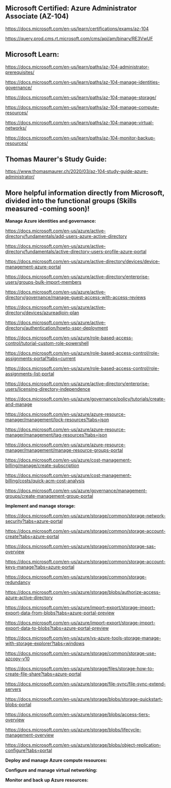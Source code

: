 Microsoft Certified: Azure Administrator Associate (AZ-104)
-------------------
https://docs.microsoft.com/en-us/learn/certifications/exams/az-104

https://query.prod.cms.rt.microsoft.com/cms/api/am/binary/RE3VwUF

Microsoft Learn:
-------------------
https://docs.microsoft.com/en-us/learn/paths/az-104-administrator-prerequisites/

https://docs.microsoft.com/en-us/learn/paths/az-104-manage-identities-governance/

https://docs.microsoft.com/en-us/learn/paths/az-104-manage-storage/

https://docs.microsoft.com/en-us/learn/paths/az-104-manage-compute-resources/

https://docs.microsoft.com/en-us/learn/paths/az-104-manage-virtual-networks/

https://docs.microsoft.com/en-us/learn/paths/az-104-monitor-backup-resources/

Thomas Maurer's Study Guide:  
-------------------
https://www.thomasmaurer.ch/2020/03/az-104-study-guide-azure-administrator/

More helpful information directly from Microsoft, divided into the functional groups (Skills measured -coming soon)!
-------------------

**Manage Azure identities and governance:**

https://docs.microsoft.com/en-us/azure/active-directory/fundamentals/add-users-azure-active-directory

https://docs.microsoft.com/en-us/azure/active-directory/fundamentals/active-directory-users-profile-azure-portal

https://docs.microsoft.com/en-us/azure/active-directory/devices/device-management-azure-portal

https://docs.microsoft.com/en-us/azure/active-directory/enterprise-users/groups-bulk-import-members

https://docs.microsoft.com/en-us/azure/active-directory/governance/manage-guest-access-with-access-reviews

https://docs.microsoft.com/en-us/azure/active-directory/devices/azureadjoin-plan

https://docs.microsoft.com/en-us/azure/active-directory/authentication/howto-sspr-deployment

https://docs.microsoft.com/en-us/azure/role-based-access-control/tutorial-custom-role-powershell

https://docs.microsoft.com/en-us/azure/role-based-access-control/role-assignments-portal?tabs=current

https://docs.microsoft.com/en-us/azure/role-based-access-control/role-assignments-list-portal

https://docs.microsoft.com/en-us/azure/active-directory/enterprise-users/licensing-directory-independence

https://docs.microsoft.com/en-us/azure/governance/policy/tutorials/create-and-manage

https://docs.microsoft.com/en-us/azure/azure-resource-manager/management/lock-resources?tabs=json

https://docs.microsoft.com/en-us/azure/azure-resource-manager/management/tag-resources?tabs=json

https://docs.microsoft.com/en-us/azure/azure-resource-manager/management/manage-resource-groups-portal

https://docs.microsoft.com/en-us/azure/cost-management-billing/manage/create-subscription

https://docs.microsoft.com/en-us/azure/cost-management-billing/costs/quick-acm-cost-analysis

https://docs.microsoft.com/en-us/azure/governance/management-groups/create-management-group-portal

**Implement and manage storage:**

https://docs.microsoft.com/en-us/azure/storage/common/storage-network-security?tabs=azure-portal

https://docs.microsoft.com/en-us/azure/storage/common/storage-account-create?tabs=azure-portal

https://docs.microsoft.com/en-us/azure/storage/common/storage-sas-overview

https://docs.microsoft.com/en-us/azure/storage/common/storage-account-keys-manage?tabs=azure-portal

https://docs.microsoft.com/en-us/azure/storage/common/storage-redundancy

https://docs.microsoft.com/en-us/azure/storage/blobs/authorize-access-azure-active-directory

https://docs.microsoft.com/en-us/azure/import-export/storage-import-export-data-from-blobs?tabs=azure-portal-preview

https://docs.microsoft.com/en-us/azure/import-export/storage-import-export-data-to-blobs?tabs=azure-portal-preview

https://docs.microsoft.com/en-us/azure/vs-azure-tools-storage-manage-with-storage-explorer?tabs=windows

https://docs.microsoft.com/en-us/azure/storage/common/storage-use-azcopy-v10

https://docs.microsoft.com/en-us/azure/storage/files/storage-how-to-create-file-share?tabs=azure-portal

https://docs.microsoft.com/en-us/azure/storage/file-sync/file-sync-extend-servers

https://docs.microsoft.com/en-us/azure/storage/blobs/storage-quickstart-blobs-portal

https://docs.microsoft.com/en-us/azure/storage/blobs/access-tiers-overview

https://docs.microsoft.com/en-us/azure/storage/blobs/lifecycle-management-overview

https://docs.microsoft.com/en-us/azure/storage/blobs/object-replication-configure?tabs=portal

**Deploy and manage Azure compute resources:**

**Configure and manage virtual networking:**

**Monitor and back up Azure resources:**
